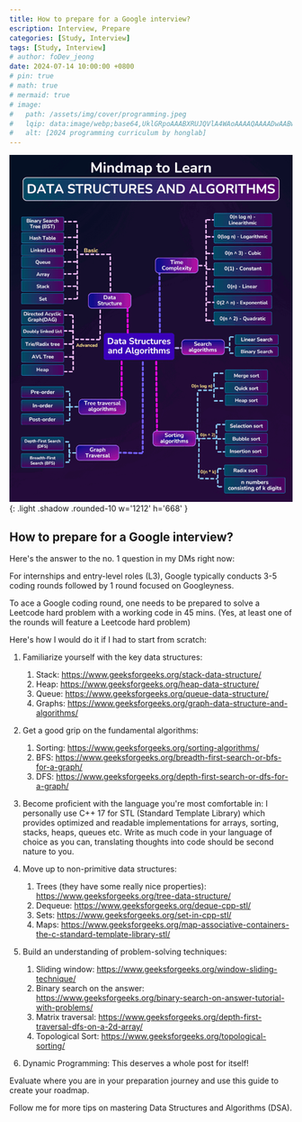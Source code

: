 ```yaml
---
title: How to prepare for a Google interview?
escription: Interview, Prepare
categories: [Study, Interview]
tags: [Study, Interview]
# author: foDev_jeong
date: 2024-07-14 10:00:00 +0800
# pin: true
# math: true
# mermaid: true
# image:
#   path: /assets/img/cover/programming.jpeg
#   lqip: data:image/webp;base64,UklGRpoAAABXRUJQVlA4WAoAAAAQAAAADwAABwAAQUxQSDIAAAARL0AmbZurmr57yyIiqE8oiG0bejIYEQTgqiDA9vqnsUSI6H+oAERp2HZ65qP/VIAWAFZQOCBCAAAA8AEAnQEqEAAIAAVAfCWkAALp8sF8rgRgAP7o9FDvMCkMde9PK7euH5M1m6VWoDXf2FkP3BqV0ZYbO6NA/VFIAAAA
#   alt: [2024 programming curriculum by honglab]
---
```


![ NVIDIA RankRAG ](/assets/img/algorithm/Mindmap-to-Learn.gif){: .light .shadow .rounded-10 w='1212' h='668' }

## How to prepare for a Google interview?

Here's the answer to the no. 1 question in my DMs right now:

For internships and entry-level roles (L3), Google typically conducts 3-5 coding rounds followed by 1 round focused on Googleyness.

To ace a Google coding round, one needs to be prepared to solve a Leetcode hard problem with a working code in 45 mins. (Yes, at least one of the rounds will feature a Leetcode hard problem)

Here's how I would do it if I had to start from scratch:

1. Familiarize yourself with the key data structures:
   1. Stack: <https://www.geeksforgeeks.org/stack-data-structure/>
   2. Heap: <https://www.geeksforgeeks.org/heap-data-structure/>
   3. Queue: <https://www.geeksforgeeks.org/queue-data-structure/>
   4. Graphs: <https://www.geeksforgeeks.org/graph-data-structure-and-algorithms/>

2. Get a good grip on the fundamental algorithms: 
   1. Sorting: <https://www.geeksforgeeks.org/sorting-algorithms/>
   2. BFS: <https://www.geeksforgeeks.org/breadth-first-search-or-bfs-for-a-graph/>
   3. DFS: <https://www.geeksforgeeks.org/depth-first-search-or-dfs-for-a-graph/>

3. Become proficient with the language you're most comfortable in:
 I personally use C++ 17 for STL (Standard Template Library) which provides optimized and readable implementations for arrays, sorting, stacks, heaps, queues etc. Write as much code in your language of choice as you can, translating thoughts into code should be second nature to you.

1. Move up to non-primitive data structures:
   1. Trees (they have some really nice properties): <https://www.geeksforgeeks.org/tree-data-structure/>
   2. Dequeue: <https://www.geeksforgeeks.org/deque-cpp-stl/>
   3. Sets: <https://www.geeksforgeeks.org/set-in-cpp-stl/>
   4. Maps: <https://www.geeksforgeeks.org/map-associative-containers-the-c-standard-template-library-stl/>

2. Build an understanding of problem-solving techniques:
   1. Sliding window: <https://www.geeksforgeeks.org/window-sliding-technique/>
   2. Binary search on the answer: <https://www.geeksforgeeks.org/binary-search-on-answer-tutorial-with-problems/>
   3. Matrix traversal: <https://www.geeksforgeeks.org/depth-first-traversal-dfs-on-a-2d-array/>
   4. Topological Sort: <https://www.geeksforgeeks.org/topological-sorting/>

3. Dynamic Programming:
 This deserves a whole post for itself!
 
Evaluate where you are in your preparation journey and use this guide to create your roadmap.

Follow me for more tips on mastering Data Structures and Algorithms (DSA).

